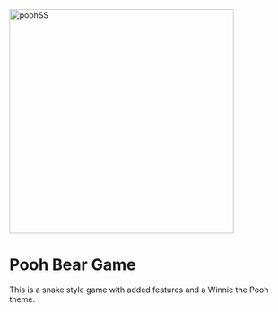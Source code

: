 <img width="400" alt="poohSS" src="https://user-images.githubusercontent.com/31792170/172029704-dbe0ec71-46a8-46ec-b08c-bd2e99f9d665.png">

# Pooh Bear Game
This is a snake style game with added features and a Winnie the Pooh theme.
